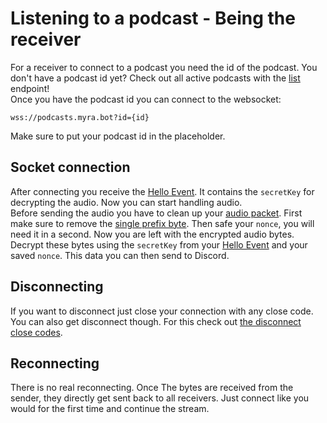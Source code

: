 # Listening to a podcast - Being the receiver

For a receiver to connect to a podcast you need the id of the podcast. You don't have a podcast id yet? Check out all active
podcasts with the [list](../resources/podcast.md#get-list) endpoint!  
Once you have the podcast id you can connect to the websocket:
```
wss://podcasts.myra.bot?id={id}
```
Make sure to put your podcast id in the placeholder.

## Socket connection

After connecting you receive the [Hello Event](../resources/events.md#hello-event). It contains the `secretKey` for
decrypting the audio. Now you can start handling audio.  
Before sending the audio you have to clean up your [audio packet](../resources/audio.md). First make sure to remove
the [single prefix byte](../resources/packet.md#packet-types). Then safe your `nonce`, you will need it in a second. Now you
are left with the encrypted audio bytes. Decrypt these bytes using the `secretKey` from
your [Hello Event](../resources/events.md#hello-event) and your saved `nonce`. This data you can then send to Discord.

## Disconnecting

If you want to disconnect just close your connection with any close code.  
You can also get disconnect though. For this check out [the disconnect close codes](../resources/socket.md#disconencts).

## Reconnecting

There is no real reconnecting. Once The bytes are received from the sender, they directly get sent back to all receivers.
Just connect like you would for the first time and continue the stream.